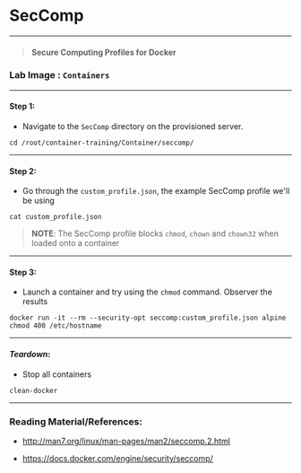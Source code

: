 # **SecComp**

---

> #### Secure Computing Profiles for Docker

### **Lab Image : `Containers`**

---

#### Step 1:

* Navigate to the `SecComp` directory on the provisioned server.

```
cd /root/container-training/Container/seccomp/
```

---

#### Step 2:

* Go through the `custom_profile.json`, the example SecComp profile we'll be using

```commandline
cat custom_profile.json
```

> **NOTE**: The SecComp profile blocks `chmod`, `chown` and `chown32` when loaded onto a container

---

#### Step 3:

* Launch a container and try using the `chmod` command. Observer the results

```commandline
docker run -it --rm --security-opt seccomp:custom_profile.json alpine chmod 400 /etc/hostname
```

---

#### *Teardown*:

* Stop all containers

```commandline
clean-docker
```

---

### Reading Material/References:

* http://man7.org/linux/man-pages/man2/seccomp.2.html

* https://docs.docker.com/engine/security/seccomp/